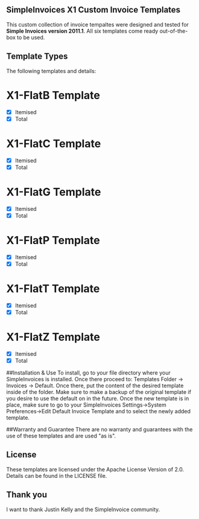 ## SimpleInvoices X1 Custom Invoice Templates

This custom collection of invoice tempaltes were designed and tested for **Simple Invoices version 2011.1**. All six templates come ready out-of-the-box to be used.

## Template Types

 The following templates and details:

 # X1-FlatB Template
 * [X] Itemised
 * [X] Total
 
 # X1-FlatC Template
 * [X] Itemised
 * [X] Total
 
 # X1-FlatG Template
 * [X] Itemised
 * [X] Total
 
 # X1-FlatP Template
 * [X] Itemised
 * [X] Total
 
 # X1-FlatT Template
 * [X] Itemised
 * [X] Total
 
 # X1-FlatZ Template
 * [X] Itemised
 * [X] Total
 
 ##Installation & Use
 To install, go to your file directory where your SimpleInvoices is installed. Once there proceed to:
 Templates Folder -> Invoices -> Default. Once there, put the content of the desired template inside 
 of the folder. Make sure to make a backup of the original template if you desire to use the default on in the future. Once
 the new template is in place, make sure to go to your SimpleInvoices Settings->System Preferences->Edit Default Invoice Template and
 to select the newly added template.
 
 ##Warranty and Guarantee
 There are no warranty and guarantees with the use of these templates and are used "as is". 
 
 ## License
 These templates are licensed under the Apache License Version of 2.0. Details can be found in the LICENSE file.
 
 ## Thank you
 I want to thank Justin Kelly and the SimpleInvoice community.